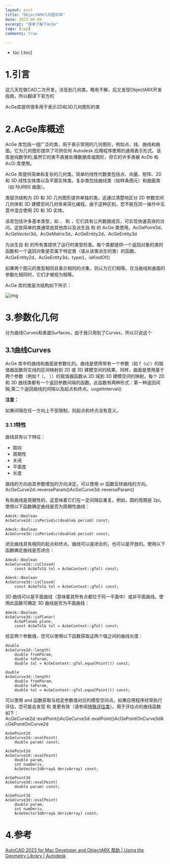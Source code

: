 ```yaml
---
layout: post
title: "ObjectARX几何图形库"
date: 2023-06-09
excerpt: "简单了解下AcGe"
tags: [cpp]
comments: true

---
```


* toc
{:toc}


# 1.引言

这几天在做CAD二次开发，涉及到几何类，略有不解，后又发现ObjectARX开发指南，所以翻译下官方的

AcGe库提供很多用于表示2D和3D几何图形的类

# 2.AcGe库概述

AcGe 库包括一组广泛的类，用于表示常用的几何图形，例如点、线、曲线和曲面。它为几何图形提供了可供任何 Autodesk 应用程序使用的通用表示形式。该库是纯数学的;虽然它的类不直接处理数据库或图形，但它的许多类被 AcDb 和 AcGi 库使用。

AcGe 库提供简单和复杂的几何类。简单的线性代数类包括点、向量、矩阵、2D 和 3D 线性实体类以及平面实体类。复杂类包括曲线类（如样条图元）和曲面类（如 NURBS 曲面）。

类层次结构为 2D 和 3D 几何图形提供单独的类。这通过清楚地区分 2D 参数空间几何体和 3D 建模空间几何体来简化编程。由于这种区别，您不能在同一操作中无意中混合使用 2D 和 3D 实体。

该库包括许多基本类型，如 、 和 ，它们具有公共数据成员，可实现快速高效的访问。这些简单的类通常由其他库以及派生自 和 的 AcGe 类使用。AcGePoint3d，AcGeVector3d，AcGeMatrix3d，AcGeEntity2d，AcGeEntity3d

为派生自 和 的所有类提供了运行时类型检查。每个类都提供一个返回对象的类的函数和一个返回对象是否属于特定类（或从该类派生的类）的函数。AcGeEntity2d，AcGeEntity3d，type()，isKindOf()

如果两个图元的类型相同且表示相同的点集，则认为它们相等。仅当曲线和曲面的参数化相同时，它们才被视为相等。

AcGe 库的类层次结构如下所示：

![img](https://help.autodesk.com/cloudhelp/2023/CHS/OARXMAC-DevGuide/images/GUID-FAC81CA1-6875-4A76-9DED-4696F43C547C.png)

# 3.参数化几何

分为曲线Curves和表面Surfaces，由于我只用到了Curves，所以只说这个

## 3.1曲线Curves

AcGe 库中的曲线和曲面是参数化的。曲线是使用带有一个参数（如 f（u））的赋值器函数将实线的区间映射到 2D 或 3D 建模空间的结果。同样，曲面是使用基于两个参数（例如 f（， ））的赋值器函数从 2D 域到 3D 建模空间的映射。每个 2D 和 3D 曲线类都有一个返回参数间隔的函数。此函数有两种形式：第一种返回间隔;第二个返回曲线的间隔以及起点和终点。uvgetInterval()

**注意：**

如果间隔在任一方向上不受限制，则起点和终点没有意义。

### 3.1.1特性

曲线具有以下特征：

- 取向
- 周期性
- 关闭
- 平面度
- 长度

曲线的方向由其参数增加的方向决定。可以使用 or 函数反转曲线的方向。AcGeCurve2d::reverseParam()AcGeCurve3d::reverseParam()

有些曲线是周期性的，这意味着它们在一定间隔后重复。例如，圆的周期是 2pi。使用以下函数确定曲线是否为周期性曲线：

```
Adesk::Boolean
AcGeCurve2d::isPeriodic(double& period) const;
 
Adesk::Boolean
AcGeCurve3d::isPeriodic(double& period) const;
```

闭合曲线具有相同的起点和终点。曲线可以是闭合的，也可以是开放的。使用以下函数确定曲线是否闭合：

```
Adesk::Boolean
AcGeCurve2d::isClosed(
    const AcGeTol& tol = AcGeContext::gTol) const;
 
Adesk::Boolean
AcGeCurve3d::isClosed(
    const AcGeTol& tol = AcGeContext::gTol) const;
```

3D 曲线可以是平面曲线（意味着其所有点都位于同一平面中）或非平面曲线。使用此函数可确定 3D 曲线是否为平面曲线：

```
Adesk::Boolean
AcGeCurve3d::isPlanar(
    AcGePlane& plane, 
    const AcGeTol& tol = AcGeContext::gTol) const;
```

给定两个参数值，您可以使用以下函数获取这两个值之间的曲线长度：

```
double
AcGeCurve2d::length(
    double fromParam, 
    double toParam,
    double tol = AcGeContext::gTol.equalPoint()) const;
 
double
AcGeCurve3d::length(
    double fromParam, 
    double toParam,
    double tol = AcGeContext::gTol.equalPoint()) const;
```

可以使用 and 函数获取与给定参数值对应的模型空间点。如果应用程序经常执行评估，您可能会发现 和 类更有效（请参阅[特殊评估类](https://help.autodesk.com/view/OARXMAC/2023/CHS/?guid=GUID-4B1FA25F-05CF-4BDB-98DA-C85149B735D5#GUID-4B1FA25F-05CF-4BDB-98DA-C85149B735D5__WS4B0506698C46277A1908CA1105A303E554-7FF7)）。用于评估点的曲线函数如下：AcGeCurve2d::evalPoint()AcGeCurve3d::evalPoint()AcGePointOnCurve3dAcGePointOnCurve2d

```
AcGePoint2d
AcGeCurve2d::evalPoint(
    double param) const;
 
AcGePoint2d
AcGeCurve2d::evalPoint(
    double param, 
    int numDeriv,
    AcGeVector2dArray& derivArray) const;
 
AcGePoint3d
AcGeCurve3d::evalPoint(
    double param) const;
 
AcGePoint3d
AcGeCurve3d::evalPoint(
    double param, 
    int numDeriv,
    AcGeVector3dArray& derivArray) const;
```

# 4.参考

[AutoCAD 2023 for Mac Developer and ObjectARX 帮助 | Using the Geometry Library | Autodesk](https://help.autodesk.com/view/OARXMAC/2023/CHS/?guid=GUID-BCD4C0B3-CCAA-4C10-9ABC-394CF6D52CA5)